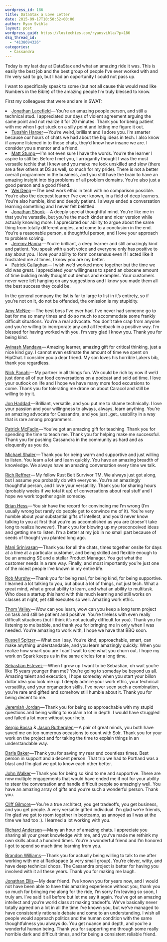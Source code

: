 ```yaml
---
wordpress_id: 186
title: DataStax a Love Letter
date: 2015-09-17T10:50:52+00:00
author: Ryan Svihla
layout: post
wordpress_guid: https://lostechies.com/ryansvihla/?p=186
dsq_thread_id:
  - "4138694326"
categories:
  - Cassandra
---
```

<p id="19c9">
  Today is my last day at DataStax and what an amazing ride it was. This is easily the best job and the best group of people I’ve ever worked with and I’m very sad to go, but I had an opportunity I could not pass up.
</p>

<p id="30d6">
  I want to specifically speak to some (but not all cause this would read like Numbers in the Bible) of the amazing people I’m truly blessed to know.
</p>

<p id="4fb4">
  First my colleagues that were and are in SWAT:
</p>

<li id="03a8">
  <a href="https://twitter.com/jlacefie" rel="nofollow" data-href="https://twitter.com/jlacefie">Jonathan Lacefield </a>— You’re an amazing people person, and still a technical stud. I appreciated our days of violent agreement arguing the same point and not realize it for 20 minutes. Thank you for being patient with me when I get stuck on a silly point and letting me figure it out.
</li>
<li id="a92c">
  <a href="https://twitter.com/tupshin" rel="nofollow" data-href="https://twitter.com/tupshin">Tupshin Harper</a> — You’re weird, brilliant and I adore you. I’m smarter because our hours of chats we had about the big ideas in tech. I also know if anyone listened in to those chats, they’d know how insane we are. I consider you a mentor and a friend.
</li>
<li id="c09c">
  <a href="https://twitter.com/mattstump" rel="nofollow" data-href="https://twitter.com/mattstump">Matt Stump </a>— I’m not even sure I have the words. You’re the learner I aspire to still be. Before I met you, I arrogantly thought I was the most versatile techie that I knew and you make me look unskilled and slow (there are a few others at DS as well, so much for my pride). There is not a better overall programmer in the business, and you still have the brain to have an amazing insight into big problems of all problem domains. You’re also just a good person and a good friend.
</li>
<li id="6685">
  <a href="https://www.linkedin.com/in/weideng" rel="nofollow" data-href="https://www.linkedin.com/in/weideng">Wei Deng</a> — The best work ethic in tech with no comparison possible. You’re also the deepest learner I’ve ever known, in a field of deep learners. You’re also humble, kind and deeply patient. I always ended a conversation learning something and I never felt belittled.
</li>
<li id="dae2">
  <a href="https://twitter.com/Shookinator" rel="nofollow" data-href="https://twitter.com/Shookinator">Jonathan Shook </a>— A deeply special thoughtful mind. You’re like me in that you’re versatile, but you’re the much kinder and nicer version while actually knowing more. I appreciated our ability to argue about the same thing from totally different angles, and come to a conclusion in the end. You’re a reasonable person, a thoughtful person, and I love your approach to problem solving.
</li>
<li id="6db5">
  <a href="https://twitter.com/jeromatron" rel="nofollow" data-href="https://twitter.com/jeromatron">Jeremy Hanna</a> — You’re brilliant, a deep learner and still amazingly kind and patient. You speak with a soft voice and everyone only has positive to say about you. I love your ability to form consensus even if I acted like it frustrated me at times, I know you are my better.
</li>
<li id="7f47">
  <a href="https://twitter.com/patcho2005" rel="nofollow" data-href="https://twitter.com/patcho2005">Patrick Callaghan </a>— I wish we’d worked more together but the time we did was great. I appreciated your willingness to spend an obscene amount of time building really thought out demos and examples. Your customers never were left hanging on any suggestions and I know you made them all the best success they could be.
</li>

<p id="e7ad">
  In the general company the list is far to large to list in it’s entirety, so if you’re not on it, do not be offended, the omission is my stupidity.
</p>

<p id="6e2f">
  <a href="https://twitter.com/akm1234" rel="nofollow" data-href="https://twitter.com/akm1234">Amy McNee</a> — The best boss I’ve ever had. I’ve never had someone go to bat for me so many times and do so much to accommodate some frankly difficult situations. You’re a real advocate. You don’t take crap from anyone and you’re willing to incorporate any and all feedback in a positive way. I’m blessed for having worked with you. I’m very glad I know you. Thank you for being kind.
</p>

<p id="8931">
  <a href="https://www.linkedin.com/pub/avinash-mandava/38/ba0/b03" rel="nofollow" data-href="https://www.linkedin.com/pub/avinash-mandava/38/ba0/b03">Avinash Mandava </a>— Amazing learner, amazing gift for critical thinking, just a nice kind guy. I cannot even estimate the amount of time we spent on HipChat. I consider you a dear friend. My son loves his horrible Lakers bib, thank you regardless.
</p>

<p id="d033">
  <a href="https://www.linkedin.com/pub/nick-panahi/5/187/29" rel="nofollow" data-href="https://www.linkedin.com/pub/nick-panahi/5/187/29">Nick Panahi</a> — My partner in all things fun. We could be rich by now if we’d just done all of our food conversations on a podcast and sold ad time. I love your outlook on life and I hope we have many more food excursions to come. Thank you for tolerating me drone on about Caracol and still be willing to try it.
</p>

<p id="6272">
  <a href="https://twitter.com/rustyrazorblade" rel="nofollow" data-href="https://twitter.com/rustyrazorblade">Jon Haddad </a>— Brilliant, versatile, and you put me to shame technically. I love your passion and your willingness to always, always, learn anything. You’re an amazing advocate for Cassandra, and you just _get_ usability in a way that is rare among programmers.
</p>

<p id="a95f">
  <a href="https://twitter.com/PatrickMcFadin" rel="nofollow" data-href="https://twitter.com/PatrickMcFadin">Patrick McFadin </a>— You’ve got an amazing gift for teaching. Thank you for spending the time to teach me. Thank you for helping make me successful. Thank you for pushing Cassandra in the community as hard and as eloquently as you do.
</p>

<p id="50f3">
  <a href="https://www.linkedin.com/in/mshaler" rel="nofollow" data-href="https://www.linkedin.com/in/mshaler">Michael Shaler </a>— Thank you for being warm and supportive and just willing to listen. You learn a lot and learn quickly. You have an amazing breadth of knowledge. We always have an amazing conversation every time we talk.
</p>

<p id="588a">
  <a href="https://www.linkedin.com/in/richreffner" rel="nofollow" data-href="https://www.linkedin.com/in/richreffner">Rich Reffner</a> — My fellow Rust Belt Survivor TM. We always just got along, but I assume you probably do with everyone. You’re an amazingly thoughtful person, and I love your versatility. Thank you for sharing hours (probably weeks if we total it up) of conversations about real stuff and I hope we work together again someday.
</p>

<p id="a41b">
  <a href="https://www.linkedin.com/in/brianmhess" rel="nofollow" data-href="https://www.linkedin.com/in/brianmhess">Brian Hess </a>— You sir have the record for convincing me I’m wrong (I’m usually wrong but rarely do people get to convince me of it). You’re very humble about your substantial gifts of intellect, and you’d never know talking to you at first that you’re as accomplished as you are (doesn’t take long to realize however). Thank you for blowing up my preconceived ideas and getting me to listen. I’m a better at my job in no small part because of seeds of thought you planted long ago.
</p>

<p id="b601">
  <a href="https://twitter.com/mani_srini" rel="nofollow" data-href="https://twitter.com/mani_srini">Mani Srinivasan</a> — Thank you for all the chats, times together onsite for days at a time at a particular customer, and being skilled and flexible enough to be an amazing SE and a stellar Product Manager. You get what the customer needs in a rare way. Finally, and most importantly you’re just one of the nicest people I’ve known in my entire life.
</p>

<p id="aff3">
  <a href="https://www.linkedin.com/in/profilerobmurphy" rel="nofollow" data-href="https://www.linkedin.com/in/profilerobmurphy">Rob Murphy </a>— Thank you for being real, for being kind, for being supportive. I learned a lot talking to you, but about a lot of things, not just tech. What a great mind, what a great ability to learn, and what an ability to multitask. Who does a startup this hard with this much learning and still works on classes at night, yet still executes so well. Amazing work ethic.
</p>

<p id="d925">
  <a href="https://twitter.com/thomvalley" rel="nofollow" data-href="https://twitter.com/thomvalley">Thom Valley</a> — Wow can you learn, wow can you keep a long term project on task and still be patient and positive. You’re tireless with even really difficult situations (but I think it’s not actually difficult for you). Thank you for listening to me babble, and thank you for bringing me in only when I was needed. You’re amazing to work with, I hope we have that BBQ soon.
</p>

<p id="05a6">
  <a href="https://twitter.com/RussSpitzer" rel="nofollow" data-href="https://twitter.com/RussSpitzer">Russell Spitzer</a> — What can I say. You’re kind, approachable, smart, can make anything understandable, and you learn amazingly quickly. When you realize how smart you are I can’t wait to see what you churn out. I hope my work on Spark keeps us in the same circles for a long time.
</p>

<p id="0909">
  <a href="https://www.linkedin.com/pub/sebastian-estevez/18/449/56a" rel="nofollow" data-href="https://www.linkedin.com/pub/sebastian-estevez/18/449/56a">Sebastian Estevez </a>— When I grow up I want to be Sebastian, oh wait you’re like 15 years younger than me? You’re going to someday be beyond us all. Amazing talent and execution, I hope someday when you start your billon dollar idea you look me up. I deeply admire your work ethic, your technical versatility, and your organzation skills. I’ve never seen such a combination, you’re rare and gifted and somehow still humble about it. Thank you for being decent to me.
</p>

<p id="5225">
  <a href="https://www.linkedin.com/in/jeremiahdjordan" rel="nofollow" data-href="https://www.linkedin.com/in/jeremiahdjordan">Jeremiah Jordan</a> — Thank you for being so approachable with my stupid questions and being willing to explain a lot in depth. I would have struggled and failed a lot more without your help.
</p>

<p id="3273">
  <a href="https://www.linkedin.com/in/sergiob" rel="nofollow" data-href="https://www.linkedin.com/in/sergiob">Sergio Bossa</a> & <a href="https://www.linkedin.com/in/jasonrutherglen" rel="nofollow" data-href="https://www.linkedin.com/in/jasonrutherglen">Jason Rutherglen</a> — A pair of great minds, you both have saved me on too numerous occasions to count with Solr. Thank you for your work on the project and for taking the time to explain things in an understandable way.
</p>

<p id="d98d">
  <a href="https://www.linkedin.com/pub/darla-baker/16/542/b23" rel="nofollow" data-href="https://www.linkedin.com/pub/darla-baker/16/542/b23">Darla Baker</a> — Thank you for saving my rear end countless times. Best person in support and a decent person. That trip we had to Portland was a blast and I’m glad we got to know each other better.
</p>

<p id="2879">
  <a href="https://www.linkedin.com/pub/john-walker/0/191/393" rel="nofollow" data-href="https://www.linkedin.com/pub/john-walker/0/191/393">John Walker</a> — Thank you for being so kind to me and supportive. There are now multiple engagements that would have ended me if not for your ability to steer the conversation and handle difficult people so amazingly well. You have an amazing array of gifts and you’re such a wonderful person. Thank you.
</p>

<p id="cd37">
  <a href="https://www.linkedin.com/in/cliffgilmore" rel="nofollow" data-href="https://www.linkedin.com/in/cliffgilmore">Cliff Gilmore</a> — You’re a true architect, you get tradeoffs, you get business, and you get people. A very versatile gifted individual. I’m glad we’re friends, I’m glad we got to room together in bootcamp, as annoyed as I was at the time we had too :). I learned a lot working with you.
</p>

<p id="bd57">
  <a href="https://www.linkedin.com/in/richandersen" rel="nofollow" data-href="https://www.linkedin.com/in/richandersen">Richard Andersen</a> — Many an hour of amazing chats. I appreciate you sharing all your great knowledge with me, and you’ve made me rethink my own skills about a hundred times. You’re a wonderful friend and I’m honored I got to spend so much time learning from you.
</p>

<p id="c6b4">
  <a href="https://twitter.com/faltering" rel="nofollow" data-href="https://twitter.com/faltering">Brandon Williams </a>— Thank you for actually being willing to talk to me after working with me at Rackspace (a very small group). You’re clever, witty, and have deep technical chops. The Cassandra project is better for having you involved with it all these years. Thank you for making me laugh.
</p>

<p id="0896">
  <a href="https://twitter.com/spyced" rel="nofollow" data-href="https://twitter.com/spyced">Jonathan Ellis</a> — My dear friend. I’ve known you for years now, and I would not have been able to have this amazing experience without you, thank you so much for bringing me along for the ride, I’m sorry I’m leaving so soon, I truly am. I’ve said it all before but let me say it again. You’ve got an amazing intellect and you’re world class at making tradeoffs. We’ve basically never totally agreed on a lot in all the time I’ve known you, but we’ve managed to have consistently rationale debate and come to an understanding. I wish all people would approach politics and the human condition with the same thoughtfulness you always do. You get nuance and depth, and you’re a wonderful human being. Thank you for supporting me through some really horrible dark and difficult times, and for being a consistent reliable friend.
</p>